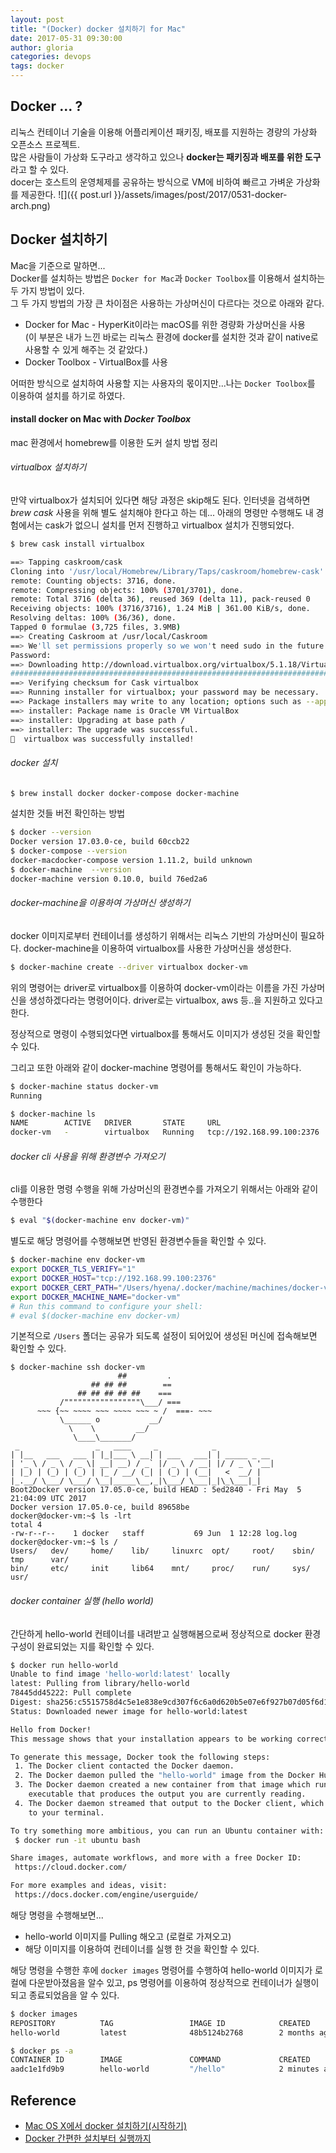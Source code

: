 ```yaml
---
layout: post
title: "(Docker) docker 설치하기 for Mac"
date: 2017-05-31 09:30:00
author: gloria
categories: devops
tags: docker
---
```


## Docker ... ?
리눅스 컨테이너 기술을 이용해 어플리케이션 패키징, 배포를 지원하는 경량의 가상화 오픈소스 프로젝트.   
많은 사람들이 가상화 도구라고 생각하고 있으나 **docker는 패키징과 배포를 위한 도구** 라고 할 수 있다.   
docer는 호스트의 운영체제를 공유하는 방식으로 VM에 비하여 빠르고 가벼운 가상화를 제공한다.
![]({{ post.url }}/assets/images/post/2017/0531-docker-arch.png)

## Docker 설치하기
Mac을 기준으로 말하면...   
Docker를 설치하는 방법은 `Docker for Mac`과 `Docker Toolbox`를 이용해서 설치하는 두 가지 방법이 있다.   
그 두 가지 방법의 가장 큰 차이점은 사용하는 가상머신이 다르다는 것으로 아래와 같다.   
* Docker for Mac - HyperKit이라는 macOS를 위한 경량화 가상머신을 사용   
(이 부분은 내가 느낀 바로는 리눅스 환경에 docker를 설치한 것과 같이 native로 사용할 수 있게 해주는 것 같았다.)      
* Docker Toolbox - VirtualBox를 사용

어떠한 방식으로 설치하여 사용할 지는 사용자의 몫이지만...나는 `Docker Toolbox`를 이용하여 설치를 하기로 하였다.   

#### install docker on Mac with *Docker Toolbox*
mac 환경에서 homebrew를 이용한 도커 설치 방법 정리

###### virtualbox 설치하기
만약 virtualbox가 설치되어 있다면 해당 과정은 skip해도 된다.
인터넷을 검색하면 *brew cask* 사용을 위해 별도 설치해야 한다고 하는 데...
아래의 명령만 수행해도 내 경험에서는 cask가 없으니 설치를 먼저 진행하고 virtualbox 설치가 진행되었다.
```bash
$ brew cask install virtualbox

==> Tapping caskroom/cask
Cloning into '/usr/local/Homebrew/Library/Taps/caskroom/homebrew-cask'...
remote: Counting objects: 3716, done.
remote: Compressing objects: 100% (3701/3701), done.
remote: Total 3716 (delta 36), reused 369 (delta 11), pack-reused 0
Receiving objects: 100% (3716/3716), 1.24 MiB | 361.00 KiB/s, done.
Resolving deltas: 100% (36/36), done.
Tapped 0 formulae (3,725 files, 3.9MB)
==> Creating Caskroom at /usr/local/Caskroom
==> We'll set permissions properly so we won't need sudo in the future
Password:
==> Downloading http://download.virtualbox.org/virtualbox/5.1.18/VirtualBox-5.1.
######################################################################## 100.0%
==> Verifying checksum for Cask virtualbox
==> Running installer for virtualbox; your password may be necessary.
==> Package installers may write to any location; options such as --appdir are i
==> installer: Package name is Oracle VM VirtualBox
==> installer: Upgrading at base path /
==> installer: The upgrade was successful.
🍺  virtualbox was successfully installed!
```

###### docker 설치
```bash
$ brew install docker docker-compose docker-machine
```

설치한 것들 버전 확인하는 방법
```bash
$ docker --version
Docker version 17.03.0-ce, build 60ccb22
$ docker-compose --version
docker-macdocker-compose version 1.11.2, build unknown
$ docker-machine  --version
docker-machine version 0.10.0, build 76ed2a6
```

###### docker-machine을 이용하여 가상머신 생성하기
docker 이미지로부터 컨테이너를 생성하기 위해서는 리눅스 기반의 가상머신이 필요하다.
docker-machine을 이용하여 virtualbox를 사용한 가상머신을 생성한다.
```bash
$ docker-machine create --driver virtualbox docker-vm
```
위의 명령어는 driver로 virtualbox를 이용하여 docker-vm이라는 이름을 가진 가상머신을 생성하겠다라는 명령어이다.
driver로는 virtualbox, aws 등..을 지원하고 있다고 한다.

정상적으로 명령이 수행되었다면 virtualbox를 통해서도 이미지가 생성된 것을 확인할 수 있다.

그리고 또한 아래와 같이 docker-machine 명령어를 통해서도 확인이 가능하다.
```bash
$ docker-machine status docker-vm
Running

$ docker-machine ls
NAME        ACTIVE   DRIVER       STATE     URL                         SWARM   DOCKER        ERRORS
docker-vm   -        virtualbox   Running   tcp://192.168.99.100:2376           v17.03.0-ce
```

###### docker cli 사용을 위해 환경변수 가져오기
cli를 이용한 명령 수행을 위해 가상머신의 환경변수를 가져오기 위해서는 아래와 같이 수행한다
```bash
$ eval "$(docker-machine env docker-vm)"
```

별도로 해당 명령어를 수행해보면 반영된 환경변수들을 확인할 수 있다.
```bash
$ docker-machine env docker-vm
export DOCKER_TLS_VERIFY="1"
export DOCKER_HOST="tcp://192.168.99.100:2376"
export DOCKER_CERT_PATH="/Users/hyena/.docker/machine/machines/docker-vm"
export DOCKER_MACHINE_NAME="docker-vm"
# Run this command to configure your shell:
# eval $(docker-machine env docker-vm)
```

기본적으로 `/Users` 폴더는 공유가 되도록 설정이 되어있어 생성된 머신에 접속해보면 확인할 수 있다.
```
$ docker-machine ssh docker-vm
                        ##         .
                  ## ## ##        ==
               ## ## ## ## ##    ===
           /"""""""""""""""""\___/ ===
      ~~~ {~~ ~~~~ ~~~ ~~~~ ~~~ ~ /  ===- ~~~
           \______ o           __/
             \    \         __/
              \____\_______/
 _                 _   ____     _            _
| |__   ___   ___ | |_|___ \ __| | ___   ___| | _____ _ __
| '_ \ / _ \ / _ \| __| __) / _` |/ _ \ / __| |/ / _ \ '__|
| |_) | (_) | (_) | |_ / __/ (_| | (_) | (__|   <  __/ |
|_.__/ \___/ \___/ \__|_____\__,_|\___/ \___|_|\_\___|_|
Boot2Docker version 17.05.0-ce, build HEAD : 5ed2840 - Fri May  5 21:04:09 UTC 2017
Docker version 17.05.0-ce, build 89658be
docker@docker-vm:~$ ls -lrt
total 4
-rw-r--r--    1 docker   staff           69 Jun  1 12:28 log.log
docker@docker-vm:~$ ls /
Users/   dev/     home/    lib/     linuxrc  opt/     root/    sbin/    tmp      var/
bin/     etc/     init     lib64    mnt/     proc/    run/     sys/     usr/
```

###### docker container 실행 (hello world)
간단하게 hello-world 컨테이너를 내려받고 실행해봄으로써 정상적으로 docker 환경구성이 완료되었는 지를 확인할 수 있다.
```bash
$ docker run hello-world
Unable to find image 'hello-world:latest' locally
latest: Pulling from library/hello-world
78445dd45222: Pull complete
Digest: sha256:c5515758d4c5e1e838e9cd307f6c6a0d620b5e07e6f927b07d05f6d12a1ac8d7
Status: Downloaded newer image for hello-world:latest

Hello from Docker!
This message shows that your installation appears to be working correctly.

To generate this message, Docker took the following steps:
 1. The Docker client contacted the Docker daemon.
 2. The Docker daemon pulled the "hello-world" image from the Docker Hub.
 3. The Docker daemon created a new container from that image which runs the
    executable that produces the output you are currently reading.
 4. The Docker daemon streamed that output to the Docker client, which sent it
    to your terminal.

To try something more ambitious, you can run an Ubuntu container with:
 $ docker run -it ubuntu bash

Share images, automate workflows, and more with a free Docker ID:
 https://cloud.docker.com/

For more examples and ideas, visit:
 https://docs.docker.com/engine/userguide/
```
해당 명령을 수행해보면...
* hello-world 이미지를 Pulling 해오고 (로컬로 가져오고)
* 해당 이미지를 이용하여 컨테이너를 실행
한 것을 확인할 수 있다.

해당 명령을 수행한 후에 `docker images` 명령어를 수행하여 hello-world 이미지가 로컬에 다운받아졌음을 알수 있고, ps 명령어를 이용하여 정상적으로 컨테이너가 실행이 되고 종료되었음을 알 수 있다.
```bash
$ docker images
REPOSITORY          TAG                 IMAGE ID            CREATED             SIZE
hello-world         latest              48b5124b2768        2 months ago        1.84 kB

$ docker ps -a
CONTAINER ID        IMAGE               COMMAND             CREATED             STATUS                     PORTS               NAMES
aadc1e1fd9b9        hello-world         "/hello"            2 minutes ago       Exited (0) 2 minutes ago                       upbeat_curran
```


## Reference
- [Mac OS X에서 docker 설치하기(시작하기)](http://blog.saltfactory.net/upgrade-latest-docker-using-with-homebrew/)   
- [Docker 간편한 설치부터 실행까지](http://swalloow.github.io/docker-install)

